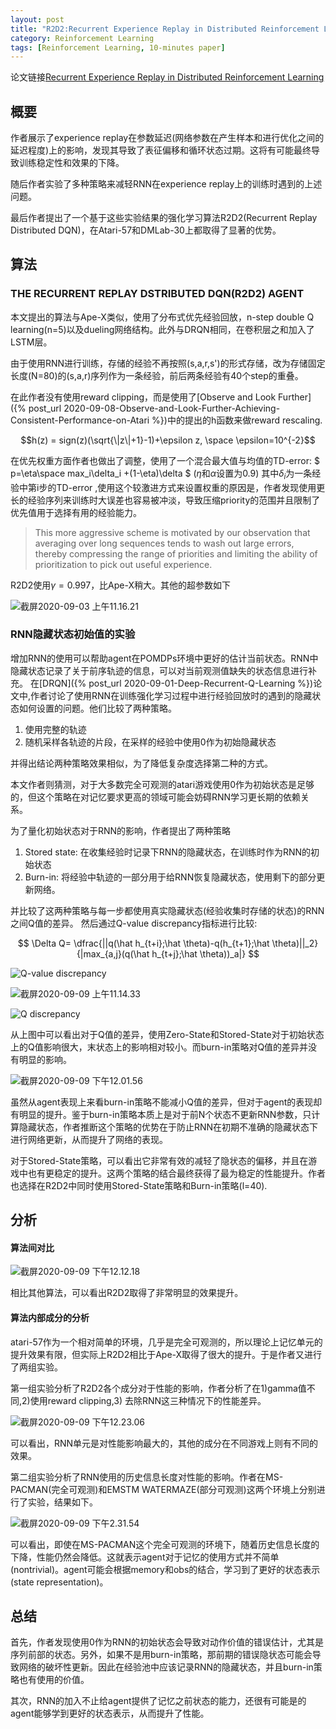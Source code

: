 ```yaml
---
layout: post
title: "R2D2:Recurrent Experience Replay in Distributed Reinforcement Learning"
category: Reinforcement Learning
tags: [Reinforcement Learning, 10-minutes paper]
---
```

论文链接[Recurrent Experience Replay in Distributed Reinforcement Learning](https://openreview.net/pdf?id=r1lyTjAqYX)
## 概要

作者展示了experience replay在参数延迟(网络参数在产生样本和进行优化之间的延迟程度)上的影响，发现其导致了表征偏移和循环状态过期。这将有可能最终导致训练稳定性和效果的下降。

随后作者实验了多种策略来减轻RNN在experience replay上的训练时遇到的上述问题。

最后作者提出了一个基于这些实验结果的强化学习算法R2D2(Recurrent Replay Distributed DQN)，在Atari-57和DMLab-30上都取得了显著的优势。

## 算法

### THE RECURRENT REPLAY DSTRIBUTED DQN(R2D2) AGENT

本文提出的算法与Ape-X类似，使用了分布式优先经验回放，n-step double Q learning(n=5)以及dueling网络结构。此外与DRQN相同，在卷积层之和加入了LSTM层。

由于使用RNN进行训练，存储的经验不再按照(s,a,r,s')的形式存储，改为存储固定长度(N=80)的(s,a,r)序列作为一条经验，前后两条经验有40个step的重叠。

在此作者没有使用reward clipping，而是使用了[Observe and Look Further]({% post_url 2020-09-08-Observe-and-Look-Further-Achieving-Consistent-Performance-on-Atari %})中的提出的h函数来做reward rescaling.

$$h(z) = sign(z)(\sqrt{\|z\|+1}-1)+\epsilon z, \space \epsilon=10^{-2}$$

在优先权重方面作者也做出了调整，使用了一个混合最大值与均值的TD-error:
$ p=\eta\space max_i\delta_i +(1-\eta)\delta $ ($\eta$和$\alpha$设置为0.9)
其中$\delta_i$为一条经验中第i步的TD-error
,使用这个较激进方式来设置权重的原因是，作者发现使用更长的经验序列来训练时大误差也容易被冲淡，导致压缩priority的范围并且限制了优先值用于选择有用的经验能力。
>This more aggressive scheme is motivated by our observation that averaging over long sequences tends to wash out large errors, thereby compressing the range of priorities and limiting the ability of prioritization to pick out useful experience.

R2D2使用$\gamma = 0.997$，比Ape-X稍大。其他的超参数如下

![截屏2020-09-03 上午11.16.21](https://raw.githubusercontent.com/lanpartis/DocsPics/master/images_for_docs/%E6%88%AA%E5%B1%8F2020-09-03%20%E4%B8%8A%E5%8D%8811.16.21.png)

### RNN隐藏状态初始值的实验

增加RNN的使用可以帮助agent在POMDPs环境中更好的估计当前状态。RNN中隐藏状态记录了关于前序轨迹的信息，可以对当前观测值缺失的状态信息进行补充。
在[DRQN]({% post_url 2020-09-01-Deep-Recurrent-Q-Learning %})论文中,作者讨论了使用RNN在训练强化学习过程中进行经验回放时的遇到的隐藏状态如何设置的问题。他们比较了两种策略。

1. 使用完整的轨迹
2. 随机采样各轨迹的片段，在采样的经验中使用0作为初始隐藏状态

并得出结论两种策略效果相似，为了降低复杂度选择第二种的方式。

本文作者则猜测，对于大多数完全可观测的atari游戏使用0作为初始状态是足够的，但这个策略在对记忆要求更高的领域可能会妨碍RNN学习更长期的依赖关系。

为了量化初始状态对于RNN的影响，作者提出了两种策略
1. Stored state: 在收集经验时记录下RNN的隐藏状态，在训练时作为RNN的初始状态
2. Burn-in: 将经验中轨迹的一部分用于给RNN恢复隐藏状态，使用剩下的部分更新网络。

并比较了这两种策略与每一步都使用真实隐藏状态(经验收集时存储的状态)的RNN之间Q值的差异。
然后通过Q-value discrepancy指标进行比较:

$$ \Delta Q= \dfrac{||q(\hat h_{t+i};\hat \theta)-q(h_{t+1};\hat \theta)||_2}{|max_{a,j}(q(\hat h_{t+j};\hat \theta))_a|} $$

![Q-value discrepancy](https://raw.githubusercontent.com/lanpartis/DocsPics/master/images_for_docs/%E6%88%AA%E5%B1%8F2020-09-07%20%E4%B8%8B%E5%8D%885.26.49.png)

![截屏2020-09-09 上午11.14.33](https://raw.githubusercontent.com/lanpartis/DocsPics/master/images_for_docs/%E6%88%AA%E5%B1%8F2020-09-09%20%E4%B8%8A%E5%8D%8811.14.33.png)

![Q discrepancy](https://raw.githubusercontent.com/lanpartis/DocsPics/master/images_for_docs/%E6%88%AA%E5%B1%8F2020-09-09%20%E4%B8%8A%E5%8D%8811.13.40.png)

从上图中可以看出对于Q值的差异，使用Zero-State和Stored-State对于初始状态上的Q值影响很大，末状态上的影响相对较小。而burn-in策略对Q值的差异并没有明显的影响。

![截屏2020-09-09 下午12.01.56](https://raw.githubusercontent.com/lanpartis/DocsPics/master/images_for_docs/%E6%88%AA%E5%B1%8F2020-09-09%20%E4%B8%8B%E5%8D%8812.01.56.png)

虽然从agent表现上来看burn-in策略不能减小Q值的差异，但对于agent的表现却有明显的提升。鉴于burn-in策略本质上是对于前N个状态不更新RNN参数，只计算隐藏状态，作者推断这个策略的优势在于防止RNN在初期不准确的隐藏状态下进行网络更新，从而提升了网络的表现。

对于Stored-State策略，可以看出它非常有效的减轻了隐状态的偏移，并且在游戏中也有更稳定的提升。这两个策略的结合最终获得了最为稳定的性能提升。作者也选择在R2D2中同时使用Stored-State策略和Burn-in策略(l=40).

## 分析

#### 算法间对比

![截屏2020-09-09 下午12.12.18](https://raw.githubusercontent.com/lanpartis/DocsPics/master/images_for_docs/%E6%88%AA%E5%B1%8F2020-09-09%20%E4%B8%8B%E5%8D%8812.12.18.png)

相比其他算法，可以看出R2D2取得了非常明显的效果提升。

#### 算法内部成分的分析

atari-57作为一个相对简单的环境，几乎是完全可观测的，所以理论上记忆单元的提升效果有限，但实际上R2D2相比于Ape-X取得了很大的提升。于是作者又进行了两组实验。

第一组实验分析了R2D2各个成分对于性能的影响，作者分析了在1)gamma值不同,2)使用reward clipping,3) 去除RNN这三种情况下的性能差异。

![截屏2020-09-09 下午12.23.06](https://raw.githubusercontent.com/lanpartis/DocsPics/master/images_for_docs/%E6%88%AA%E5%B1%8F2020-09-09%20%E4%B8%8B%E5%8D%8812.23.06.png)

可以看出，RNN单元是对性能影响最大的，其他的成分在不同游戏上则有不同的效果。

第二组实验分析了RNN使用的历史信息长度对性能的影响。作者在MS-PACMAN(完全可观测)和EMSTM WATERMAZE(部分可观测)这两个环境上分别进行了实验，结果如下。

![截屏2020-09-09 下午2.31.54](https://raw.githubusercontent.com/lanpartis/DocsPics/master/images_for_docs/%E6%88%AA%E5%B1%8F2020-09-09%20%E4%B8%8B%E5%8D%882.31.54.png)

可以看出，即使在MS-PACMAN这个完全可观测的环境下，随着历史信息长度的下降，性能仍然会降低。这就表示agent对于记忆的使用方式并不简单(nontrivial)。agent可能会根据memory和obs的结合，学习到了更好的状态表示(state representation)。

## 总结

首先，作者发现使用0作为RNN的初始状态会导致对动作价值的错误估计，尤其是序列前部的状态。另外，如果不是用burn-in策略，那前期的错误隐状态可能会导致网络的破坏性更新。因此在经验池中应该记录RNN的隐藏状态，并且burn-in策略也有使用的价值。

其次，RNN的加入不止给agent提供了记忆之前状态的能力，还很有可能是的agent能够学到更好的状态表示，从而提升了性能。